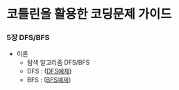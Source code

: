 # 코틀린을 활용한 코딩문제 가이드

### 5장 DFS/BFS
* 이론 
  * 탐색 알고리즘 DFS/BFS
  * DFS : ([DFS예제](/5./1.kt))
  * BFS : ([BFS예제](/5./2.kt))
